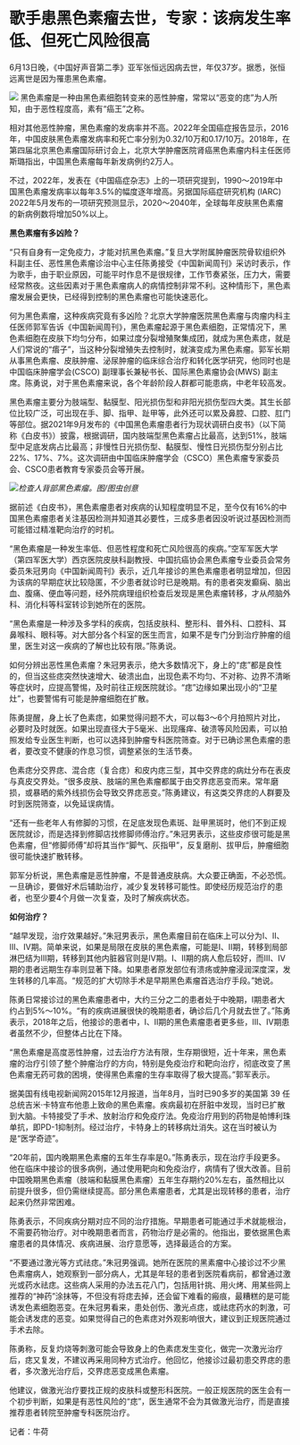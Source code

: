 

# 歌手患黑色素瘤去世，专家：该病发生率低、但死亡风险很高

6月13日晚，《中国好声音第二季》亚军张恒远因病去世，年仅37岁。据悉，张恒远离世是因为罹患黑色素瘤。

![](https://inews.gtimg.com/om_bt/OtwUGIVg5pXW2iS23fUEmy3erAYYyAZJiH0H9hiFoY4KAAA/1000)
黑色素瘤是一种由黑色素细胞转变来的恶性肿瘤，常常以“恶变的痣”为人所知，由于恶性程度高，素有“癌王”之称。

相对其他恶性肿瘤，黑色素瘤的发病率并不高。2022年全国癌症报告显示，2016年，中国皮肤黑色素瘤发病率和死亡率分别为0.32/10万和0.17/10万。2018年，在第四届北京黑色素瘤国际研讨会上，北京大学肿瘤医院肾癌黑色素瘤内科主任医师斯璐指出，中国黑色素瘤每年新发病例约2万人。

不过，2022年，发表在《中国癌症杂志》上的一项研究提到，1990～2019年中国黑色素瘤发病率以每年3.5%的幅度逐年增高。另据国际癌症研究机构
(IARC) 2022年5月发布的一项研究预测显示，2020～2040年，全球每年皮肤黑色素瘤的新病例数将增加50%以上。

**黑色素瘤有多凶险？**

“只有自身有一定免疫力，才能对抗黑色素瘤。”复旦大学附属肿瘤医院骨软组织外科副主任、恶性黑色素瘤诊治中心主任陈勇接受《中国新闻周刊》采访时表示，作为歌手，由于职业原因，可能平时作息不是很规律，工作节奏紧张，压力大，需要经常熬夜。这些因素对于黑色素瘤病人的病情控制非常不利。这种情形下，黑色素瘤发展会更快，已经得到控制的黑色素瘤也可能快速恶化。

何为黑色素瘤，这种疾病究竟有多凶险？北京大学肿瘤医院黑色素瘤与肉瘤内科主任医师郭军告诉《中国新闻周刊》，黑色素瘤起源于黑色素细胞，正常情况下，黑色素细胞在皮肤下均匀分布，如果过度分裂增殖聚集成团，就成为黑色素痣，就是人们常说的“痦子”，当这种分裂增殖失去控制时，就演变成为黑色素瘤。郭军长期从事黑色素瘤、皮肤肿瘤、泌尿肿瘤的临床综合治疗和转化医学研究，他同时也是中国临床肿瘤学会(CSCO)
副理事长兼秘书长、国际黑色素瘤协会(MWS) 副主席。陈勇说，对于黑色素瘤来说，各个年龄阶段人群都可能患病，中老年较高发。

黑色素瘤主要分为肢端型、黏膜型、阳光损伤型和非阳光损伤型四大类。其生长部位比较广泛，可出现在手、脚、指甲、趾甲等，此外还可以累及鼻腔、口腔、肛门等部位。据2021年9月发布的《中国黑色素瘤患者行为现状调研白皮书》（以下简称《白皮书》）披露，根据调研，国内肢端型黑色素瘤占比最高，达到51%，肢端型中足底发病占比最高；非慢性日光损伤型、黏膜型、慢性日光损伤型分别占比22%、17%、7%。这次调研由中国临床肿瘤学会（CSCO）黑色素瘤专家委员会、CSCO患者教育专家委员会等开展。

![](https://inews.gtimg.com/om_bt/OpXoNkjtaKhBpwhCjg9S11CX_LSNqhEKU0ajy4yaEo4IEAA/1000)_检查人背部黑色素瘤。图/图虫创意_

据前述《白皮书》，黑色素瘤患者对疾病的认知程度明显不足，至今仅有16%的中国黑色素瘤患者关注基因检测并知道其必要性，三成多患者因没听说过基因检测而可能错过精准靶向治疗的时机。

“黑色素瘤是一种发生率低、但恶性程度和死亡风险很高的疾病。”空军军医大学（第四军医大学）西京医院皮肤科副教授、中国抗癌协会黑色素瘤专业委员会常务委员朱冠男向《中国新闻周刊》表示，近几年接诊的黑色素瘤患者明显增加，但因为该病的早期症状比较隐匿，不少患者就诊时已是晚期。有的患者突发癫痫、脑出血、腹痛、便血等问题，经外院病理组织检查后发现是黑色素瘤转移，才从颅脑外科、消化科等科室转诊到她所在的医院。

“黑色素瘤是一种涉及多学科的疾病，包括皮肤科、整形科、普外科、口腔科、耳鼻喉科、眼科等。对大部分各个科室的医生而言，如果不是专门分到治疗肿瘤的组里，医生对这一疾病的了解也比较有限。”陈勇说。

如何分辨出恶性黑色素瘤？朱冠男表示，绝大多数情况下，身上的“痣”都是良性的，但当这些痣突然快速增大、破溃出血，出现色素不均匀、不对称、边界不清晰等症状时，应提高警惕，及时前往正规医院就诊。“痣”边缘如果出现小的“卫星灶”，也要警惕有可能是肿瘤细胞在扩散。

陈勇提醒，身上长了色素痣，如果觉得问题不大，可以每3～6个月拍照片对比，必要时及时就医。如果出现直径大于5毫米、出现瘙痒、破溃等风险因素，可以拍照发给专业医生判断，也可以选择到肿瘤专科医院筛查。对于已确诊黑色素瘤的患者，要改变不健康的作息习惯，调整紧张的生活节奏。

色素痣分交界痣、混合痣（复合痣）和皮内痣三型，其中交界痣的病灶分布在表皮与真皮交界处。“很多皮肤、肢端的黑色素瘤都属于由交界痣恶变而来。常年磨损，或暴晒的紫外线损伤会导致交界痣恶变。”陈勇建议，有这类交界痣的人群要及时到医院筛查，以免延误病情。

“还有一些老年人有修脚的习惯，在足底发现色素斑、趾甲黑斑时，他们不到正规医院就诊，而是选择到修脚店找修脚师傅治疗。”朱冠男表示，这些皮疹很可能是黑色素瘤，但“修脚师傅”却将其当作“脚气、灰指甲”，反复磨削、拔甲后，肿瘤细胞很可能快速扩散转移。

郭军分析说，黑色素瘤是恶性肿瘤，不是普通皮肤病。大众要正确面，不必恐慌。一旦确诊，要做好术后辅助治疗，减少复发转移可能性。即使经历规范治疗的患者，也至少要4个月做一次复查，及时了解疾病状态。

**如何治疗？**

“越早发现，治疗效果越好。”朱冠男表示，黑色素瘤目前在临床上可以分为Ⅰ、Ⅱ、Ⅲ、Ⅳ期。简单来说，如果是局限在皮肤的黑色素瘤，可能是Ⅰ、Ⅱ期，转移到局部淋巴结为Ⅲ期，转移到其他内脏器官则是Ⅳ期。Ⅰ、Ⅱ期的病人愈后较好，而Ⅲ、Ⅳ期的患者远期生存率则显著下降。如果患者原发部位有溃疡或肿瘤浸润深度深，发生转移的几率高。“规范的扩大切除手术是早期黑色素瘤首选治疗手段。”她说。

陈勇日常接诊过的黑色素瘤患者中，大约三分之二的患者处于中晚期，Ⅰ期患者大约占到5%～10%。“有的疾病进展很快的晚期患者，确诊后几个月就去世了。”陈勇表示，2018年之后，他接诊的患者中，Ⅰ、Ⅱ期的黑色素瘤患者更多些，Ⅲ、Ⅳ期患者虽然不少，但整体占比在下降。

“黑色素瘤是高度恶性肿瘤，过去治疗方法有限，生存期很短，近十年来，黑色素瘤的治疗引领了整个肿瘤治疗的方向，特别是免疫治疗和靶向治疗，彻底改变了黑色素瘤无药可救的困境，使得黑色素瘤的生存率取得了极大提高。”郭军表示。

据美国有线电视新闻网2015年12月报道，当年8月，当时已90多岁的美国第 39
任总统吉米·卡特宣布他患上致命的黑色素瘤。疾病最初在肝脏中发现，当时已扩散到大脑。卡特接受了手术、放射治疗和免疫疗法。免疫治疗用到的药物是帕博利珠单抗，即PD-1抑制剂。经过治疗，卡特身上的转移病灶消失。这在当时被认为是“医学奇迹”。

“20年前，国内晚期黑色素瘤的五年生存率是0。”陈勇表示，现在治疗手段更多。他在临床中接诊的很多病例，通过使用靶向和免疫治疗，病情有了很大改善。目前中国晚期黑色素瘤（肢端和黏膜黑色素瘤）五年生存期约20%左右，虽然相比以前提升很多，但仍需继续提高。部分黑色素瘤患者，尤其是出现转移的患者，治疗起来仍然非常困难。

陈勇表示，不同疾病分期对应不同的治疗措施。早期患者可能通过手术就能根治，不需要药物治疗。对中晚期患者而言，药物治疗是必需的。他指出，要依据黑色素瘤患者的具体情况、疾病进展、治疗意愿等，选择最适合的方案。

“不要通过激光等方式祛痣。”朱冠男强调。她所在医院的黑素瘤中心接诊过不少黑色素瘤病人，她观察到一部分病人，尤其是年轻的患者到医院看病前，都曾通过激光或药水祛痣。这些病人采用的办法五花八门，包括用针挑、用火烤、用某些网上推荐的“神药”涂抹等，不但没有将痣去掉，还会留下难看的瘢痕，最糟糕的是可能诱发色素细胞恶变。在朱冠男看来，患处创伤、激光点痣，或祛痣药水的刺激，可能会诱发痣的恶变。如果觉得自己的色素痣对外观影响很大，建议到正规医院通过手术去除。

陈勇称，反复灼烧等刺激可能会导致身上的色素痣发生变化，做完一次激光治疗后，痣又复发，不建议再采用同种方式治疗。他回忆，他接诊过最初患交界痣的患者，多次激光治疗后，交界痣恶变成黑色素瘤。

他建议，做激光治疗要找正规的皮肤科或整形科医院。一般正规医院的医生会有一个初步判断，如果是有恶性风险的“痣”，医生通常不会为其做激光治疗，而是直接推荐患者转院至肿瘤专科医院治疗。

记者：牛荷

